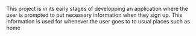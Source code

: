 This project is in its early stages of developping an application where the user is prompted to put
necessary information when they sign up. This information is used for whenever the user goes to to usual 
places such as home